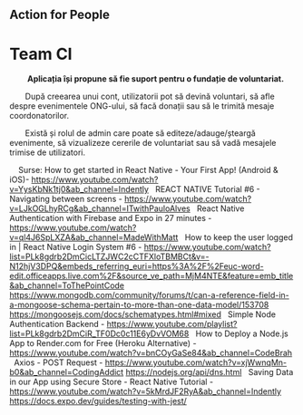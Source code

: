 ## Action for People
# Team CI
&nbsp;&nbsp;&nbsp;&nbsp;&nbsp;&nbsp;&nbsp; __Aplicația își propune să fie suport pentru o fundație de voluntariat.__


&nbsp;&nbsp;&nbsp;&nbsp;&nbsp;&nbsp;&nbsp;După creearea unui cont, utilizatorii pot să devină voluntari, să afle despre evenimentele ONG-ului, să facă donații sau să le trimită mesaje coordonatorilor. 



&nbsp;&nbsp;&nbsp;&nbsp;&nbsp;&nbsp;&nbsp;Există și rolul de admin care poate să editeze/adauge/șteargă evenimente, să vizualizeze cererile de voluntariat sau să vadă mesajele trimise de utilizatori.


&nbsp;&nbsp;&nbsp;&nbsp;Surse: 
How to get started in React Native - Your First App! (Android & iOS)- https://www.youtube.com/watch?v=YysKbNk1tj0&ab_channel=Indently
&nbsp; REACT NATIVE Tutorial #6 - Navigating between screens - https://www.youtube.com/watch?v=LJkOGLhyRCg&ab_channel=ITwithPauloAlves
&nbsp; React Native Authentication with Firebase and Expo in 27 minutes -https://www.youtube.com/watch?v=ql4J6SpLXZA&ab_channel=MadeWithMatt
&nbsp; How to keep the user logged in | React Native Login System #6  - https://www.youtube.com/watch?list=PLk8gdrb2DmCicLTZJWC2cCTFXloTBMBCt&v=-N12hjV3DPQ&embeds_referring_euri=https%3A%2F%2Feuc-word-edit.officeapps.live.com%2F&source_ve_path=MjM4NTE&feature=emb_title&ab_channel=ToThePointCode
&nbsp; https://www.mongodb.com/community/forums/t/can-a-reference-field-in-a-mongoose-schema-pertain-to-more-than-one-data-model/153708 
&nbsp; https://mongoosejs.com/docs/schematypes.html#mixed 
&nbsp; Simple Node Authentication Backend - https://www.youtube.com/playlist?list=PLk8gdrb2DmCiR_TF0Dc0c11E6yDvVOM68
&nbsp; How to Deploy a Node.js App to Render.com for Free (Heroku Alternative) -https://www.youtube.com/watch?v=bnCOyGaSe84&ab_channel=CodeBrah
&nbsp; Axios  - POST Request - https://www.youtube.com/watch?v=xjWwnqMn-b0&ab_channel=CodingAddict
https://nodejs.org/api/dns.html 
&nbsp; Saving Data in our App using Secure Store - React Native Tutorial - https://www.youtube.com/watch?v=5kMrdJF2RyA&ab_channel=Indently
https://docs.expo.dev/guides/testing-with-jest/ 
